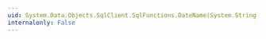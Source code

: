 ```yaml
---
uid: System.Data.Objects.SqlClient.SqlFunctions.DateName(System.String,System.String)
internalonly: False
---
```


